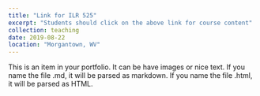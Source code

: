 ```yaml
---
title: "Link for ILR 525"
excerpt: "Students should click on the above link for course content"
collection: teaching
date: 2019-08-22
location: "Morgantown, WV"
---
```


This is an item in your portfolio. It can be have images or nice text. If you name the file .md, it will be parsed as markdown. If you name the file .html, it will be parsed as HTML. 
